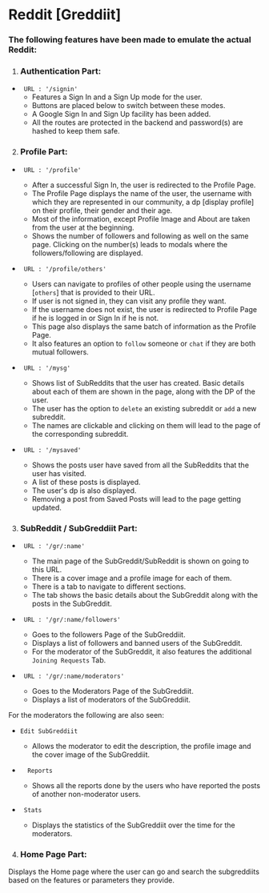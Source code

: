 # Reddit [Greddiit]

### The following features have been made to emulate the actual Reddit: 

1. ### Authentication Part: 
- ` URL : '/signin'`
    - Features a Sign In and a Sign Up mode for the user. 
    - Buttons are placed below to switch between these modes.
    - A Google Sign In and Sign Up facility has been added.
    - All the routes are protected in the backend and password(s) are hashed to keep them safe. 


2. ### Profile Part:
- ` URL : '/profile'`
    - After a successful Sign In, the user is redirected to the Profile Page.  
    - The Profile Page displays the name of the user, the username with which they are represented in our community, a dp [display profile] on their profile, their gender and their age. 
    - Most of the information, except Profile Image and About are taken from the user at the beginning. 
    - Shows the number of followers and following as well on the same page. Clicking on the number(s) leads to modals where the followers/following are displayed. 

- ` URL : '/profile/others'`
    - Users can navigate to profiles of other people using the username [`others`] that is provided to their URL.  
    - If user is not signed in, they can visit any profile they want. 
    - If the username does not exist, the user is redirected to Profile Page if he is logged in or Sign In if he is not.  
    - This page also displays the same batch of information as the Profile Page.
    - It also features an option to `follow` someone or `chat` if they are both mutual followers.

- ` URL : '/mysg'`
    - Shows list of SubReddits that the user has created. Basic details about each of them are shown in the page, along with the DP of the user.  
    - The user has the option to `delete` an existing subreddit or `add` a new subreddit. 
    - The names are clickable and clicking on them will lead to the page of the corresponding subreddit. 

- ` URL : '/mysaved'`
    - Shows the posts user have saved from all the SubReddits that the user has visited.  
    - A list of these posts is displayed. 
    - The user's dp is also displayed. 
    - Removing a post from Saved Posts will lead to the page getting updated. 

3. ### SubReddit / SubGreddiit Part:

- ` URL : '/gr/:name'`
    - The main page of the SubGreddit/SubReddit is shown on going to this URL.
    - There is a cover image and a profile image for each of them. 
    - There is a tab to navigate to different sections. 
    - The tab shows the basic details about the SubGreddit along with the posts in the SubGreddit. 
- ` URL : '/gr/:name/followers'`
    - Goes to the followers Page of the SubGreddiit. 
    - Displays a list of followers and banned users of the SubGreddit. 
    - For the moderator of the SubGreddit, it also features the additional `Joining Requests` Tab. 

- ` URL : '/gr/:name/moderators'`
    - Goes to the Moderators Page of the SubGreddiit. 
    - Displays a list of moderators of the SubGreddiit. 

For the moderators the following are also seen: 
- ` Edit SubGreddiit `
    - Allows the moderator to edit the description, the profile image and the cover image of the SubGreddiit. 

- `  Reports`
    - Shows all the reports done by the users who have reported the posts of another non-moderator users. 

- ` Stats`
    - Displays the statistics of the SubGreddiit over the time for the moderators.

4. ### Home Page Part: 
Displays the Home page where the user can go and search the subgreddiits based on the features or parameters they provide. 